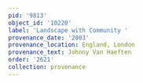 ```yaml
---
pid: '9813'
object_id: '10220'
label: 'Landscape with Community '
provenance_date: '2003'
provenance_location: England, London
provenance_text: Johnny Van Haeften
order: '2621'
collection: provenance
---
```

